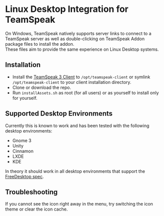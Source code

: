 Linux Desktop Integration for TeamSpeak
=======================================

On Windows, TeamSpeak natively supports server links to connect to a TeamSpeak server as well
as double-clicking on TeamSpeak Addon package files to install the addon.  
These files aim to provide the same experience on Linux Desktop systems.

## Installation
- Install the [TeamSpeak 3 Client](https://teamspeak.com/downloads#client) to `/opt/teamspeak-client`
 or symlink `/opt/teamspeak-client` to your client installation directory.
- Clone or download the repo.
- Run `installAssets.sh` as root (for all users) or as yourself to install only for yourself.

## Supported Desktop Environments
Currently this is known to work and has been tested with the following desktop environments:
- Gnome 3
- Unity
- Cinnamon
- LXDE
- KDE

In theory it should work in all desktop environments that support the 
[FreeDesktop spec](http://standards.freedesktop.org/desktop-entry-spec/latest/).

## Troubleshooting
If you cannot see the icon right away in the menu, try switching the icon theme or clear the icon cache.
